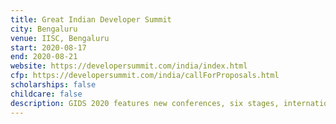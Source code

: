 ```yaml
---
title: Great Indian Developer Summit
city: Bengaluru
venue: IISC, Bengaluru
start: 2020-08-17
end: 2020-08-21
website: https://developersummit.com/india/index.html
cfp: https://developersummit.com/india/callForProposals.html
scholarships: false
childcare: false
description: GIDS 2020 features new conferences, six stages, international and interstate speakers, five days of keynotes and breakouts, and a full day of hands-on deepdives.
---
```

